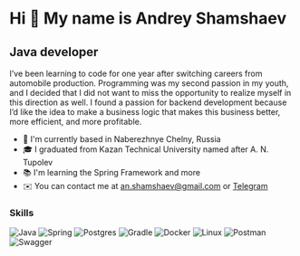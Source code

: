 # Hi 👋 My name is  Andrey Shamshaev

## Java developer

I’ve been learning to code for one year after switching careers from automobile production. Programming was my second passion in my youth, and I decided that I did not want to miss the opportunity to realize myself in this direction as well. I found a passion for backend development because I’d like the idea to make a business logic that makes this business better, more efficient, and more profitable.

- 📍	I'm currently based in Naberezhnye Chelny, Russia
- 🎓 I graduated from Kazan Technical University named after A. N. Tupolev
- 📚 I'm learning the Spring Framework and more
- ✉️ You can contact me at  [an.shamshaev@gmail.com](mailto:an.shamshaev@gmail.com) or [Telegram](https://t.me/andreyPBKDF2)

### Skills

![Java](https://img.shields.io/badge/java-%23ED8B00.svg?style=for-the-badge&logo=openjdk&logoColor=white) ![Spring](https://img.shields.io/badge/spring-%236DB33F.svg?style=for-the-badge&logo=spring&logoColor=white) ![Postgres](https://img.shields.io/badge/postgres-%23316192.svg?style=for-the-badge&logo=postgresql&logoColor=white) ![Gradle](https://img.shields.io/badge/Gradle-02303A.svg?style=for-the-badge&logo=Gradle&logoColor=white) ![Docker](https://img.shields.io/badge/docker-%230db7ed.svg?style=for-the-badge&logo=docker&logoColor=white) ![Linux](https://img.shields.io/badge/Linux-FCC624?style=for-the-badge&logo=linux&logoColor=black) ![Postman](https://img.shields.io/badge/Postman-FF6C37?style=for-the-badge&logo=postman&logoColor=white) ![Swagger](https://img.shields.io/badge/-Swagger-%23Clojure?style=for-the-badge&logo=swagger&logoColor=white)
